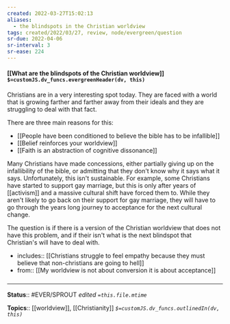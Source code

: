 ```yaml
---
created: 2022-03-27T15:02:13 
aliases:
  - the blindspots in the Christian worldview
tags: created/2022/03/27, review, node/evergreen/question
sr-due: 2022-04-06
sr-interval: 3
sr-ease: 224
---
```


#### [[What are the blindspots of the Christian worldview]] `$=customJS.dv_funcs.evergreenHeader(dv, this)`

Christians are in a very interesting spot today.
They are faced with a world that is growing farther and farther away from their ideals and they are struggling to deal with that fact.

There are three main reasons for this:
- [[People have been conditioned to believe the bible has to be infallible]]
- [[Belief reinforces your worldview]]
- [[Faith is an abstraction of cognitive dissonance]]

Many Christians have made concessions, either partially giving up on the infallibility of the bible, or admitting that they don't know why it says what it says. 
Unfortunately, this isn't sustainable.
For example, some Christians have started to support gay marriage, 
but this is only after years of [[activism]] and a massive cultural shift have forced them to.
While they aren't likely to go back on their support for gay marriage, they will have to go through the years long journey to acceptance for the next cultural change.

The question is if there is a version of the Christian worldview that does not have this problem, and if their isn't what is the next blindspot that Christian's will have to deal with.

- includes:: [[Christians struggle to feel empathy because they must believe that non-christians are going to hell]]
- from:: [[My worldview is not about conversion it is about acceptance]]

### <hr class="footnote"/>

**Status**:: #EVER/SPROUT
*edited `=this.file.mtime`*

**Topics**:: [[worldview]], [[Christianity]]
*`$=customJS.dv_funcs.outlinedIn(dv, this)`*
